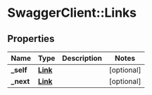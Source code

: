 # SwaggerClient::Links

## Properties
Name | Type | Description | Notes
------------ | ------------- | ------------- | -------------
**_self** | [**Link**](Link.md) |  | [optional] 
**_next** | [**Link**](Link.md) |  | [optional] 


